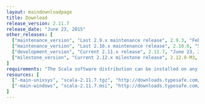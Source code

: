 ```yaml
---
layout: maindownloadpage
title: Download
release_version: 2.11.7
release_date: "June 23, 2015"
other_releases: [
  ["maintenance_version", "Last 2.9.x maintenance release", 2.9.3, "February 28, 2013"],
  ["maintenance_version", "Last 2.10.x maintenance release", 2.10.6, "September 18, 2015"],
  ["development_version", "Current 2.11.x release", 2.11.7, "June 23, 2015"],
  ["milestone_version", "Current 2.12.x milestone release", 2.12.0-M3, "October 6, 2015"]
]
requirements: "The Scala software distribution can be installed on any platform with a <a href='http://www.java.com/'>Java runtime</a>, version 1.6 or later."
resources: [
  ["-main-unixsys", "scala-2.11.7.tgz", "http://downloads.typesafe.com/scala/2.11.7/scala-2.11.7.tgz", "Mac OS X, Unix, Cygwin", "25.87M"],
  ["-main-windows", "scala-2.11.7.msi", "http://downloads.typesafe.com/scala/2.11.7/scala-2.11.7.msi", "Windows (msi installer)", "107.88M"]
]
---
```


